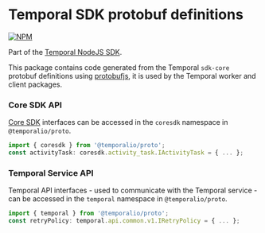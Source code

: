 # Temporal SDK protobuf definitions

[![NPM](https://img.shields.io/npm/v/temporalio/proto)](https://www.npmjs.com/package/@temporalio/proto)

Part of the [Temporal NodeJS SDK](https://www.npmjs.com/package/temporalio).

This package contains code generated from the Temporal `sdk-core` protobuf definitions using [protobufjs](https://www.npmjs.com/package/protobufjs), it is used by the Temporal worker and client packages.

### Core SDK API

[Core SDK](https://github.com/temporalio/sdk-core) interfaces can be accessed in the `coresdk` namespace in `@temporalio/proto`.

```ts
import { coresdk } from '@temporalio/proto';
const activityTask: coresdk.activity_task.IActivityTask = { ... };
```

### Temporal Service API

Temporal API interfaces - used to communicate with the Temporal service - can be accessed in the `temporal` namespace in `@temporalio/proto`.

```ts
import { temporal } from '@temporalio/proto';
const retryPolicy: temporal.api.common.v1.IRetryPolicy = { ... };
```
